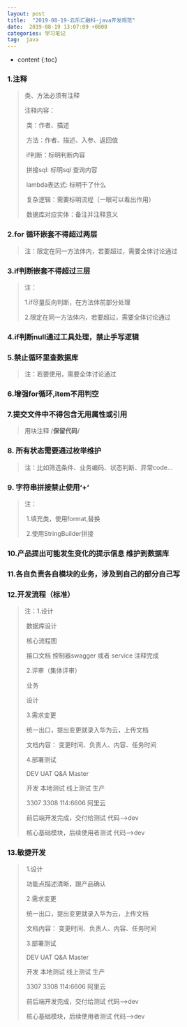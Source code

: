```yaml
---
layout: post
title:  "2019-08-19-云乐汇融科-java开发规范"
date:  2019-08-19 13:07:09 +0800
categories: 学习笔记
tag:  java
---
```



* content
{:toc}


### 1.注释

>类、方法必须有注释
>
>注释内容：
>
>​	类：作者、描述
>
>​	方法：作者、描述、入参、返回值
>
>​	if判断：标明判断内容
>
>​	拼接sql: 标明sql 查询内容
>
>​	lambda表达式: 标明干了什么
>
>​	复杂逻辑：需要标明流程（一眼可以看出作用）
>
>​	数据库对应实体：备注并注释意义

### 2.for 循环嵌套不得超过两层

> 注：限定在同一方法体内，若要超过，需要全体讨论通过

### 3.if判断嵌套不得超过三层

>注：
>
>1.if尽量反向判断，在方法体前部分处理
>
>2.限定在同一方法体内，若要超过，需要全体讨论通过

### 4.if判断null通过工具处理，禁止手写逻辑

### 5.禁止循环里查数据库

>注：若要使用，需要全体讨论通过

### 6.增强for循环,item不用判空

### 7.提交文件中不得包含无用属性或引用

>用块注释 /**保留代码**/

### 8. 所有状态需要通过枚举维护

>注：比如筛选条件、业务编码、状态判断、异常code...

### 9. 字符串拼接禁止使用‘+’

>注：
>
>​	1.填充类，使用format,替换
>
>​	2.使用StringBuilder拼接

### 10.产品提出可能发生变化的提示信息 维护到数据库

### 11.各自负责各自模块的业务，涉及到自己的部分自己写

### 12.开发流程（标准）

>注：1.设计
>
>​			数据库设计
>
>​			核心流程图 
>
>​			接口文档 控制器swagger 或者 service 注释完成
>
>​		2.评审（集体评审）
>
>​			业务
>
>​			设计
>
>​		3.需求变更
>
>​			统一出口，提出变更就录入华为云，上传文档
>
>​			文档内容： 变更时间、负责人、内容、任务时间
>
>​		4.部署测试
>
>​			 DEV	           UAT                 Q&A                           Master
>
>​			 开发           本地测试           线上测试                       生产
>
>​			3307             3308               114:6606                     阿里云
>
>​            前后端开发完成，交付给测试 代码-->dev
>
>​            核心基础模块，后续使用者测试 代码-->dev

### 13.敏捷开发

>​		1.设计
>
>​			功能点描述清晰，跟产品确认
>
>​		2.需求变更
>
>​			统一出口，提出变更就录入华为云，上传文档
>
>​			文档内容： 变更时间、负责人、内容、任务时间
>
>​		3.部署测试
>
>​			 DEV	           UAT                 Q&A                           Master
>
>​			 开发           本地测试           线上测试                       生产
>
>​			3307             3308               114:6606                     阿里云
>
>​            前后端开发完成，交付给测试 代码-->dev
>
>​            核心基础模块，后续使用者测试 代码-->dev